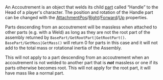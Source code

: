 An Accoutrement is an object that welds its child [part](https://developer.roblox.com/en-us/api-reference/class/Part) called “Handle” to the Head of a player's character. The position and rotation of the Handle part can be changed with the [AttachmentPos](https://developer.roblox.com/en-us/api-reference/property/Accoutrement/AttachmentPos)/[Right](https://developer.roblox.com/en-us/api-reference/property/Accoutrement/AttachmentRight)/[Forward](https://developer.roblox.com/en-us/api-reference/property/Accoutrement/AttachmentForward)/[Up](https://developer.roblox.com/en-us/api-reference/property/Accoutrement/AttachmentUp) properties.

Parts descending from an accoutrement will be massless when attached to other parts (e.g. with a Weld) as long as they are not the root part of the assembly returned by `BasePart/GetRootPart|GetRootPart()`. `BasePart/GetMass|GetMass()` will return 0 for parts in this case and it will not add to the total mass or rotational inertia of the Assembly.

This will not apply to a part descending from an accoutrement when an accoutrement is not welded to another part that is _**not**_ massless or one if its parts otherwise becomes root. This will not apply for the root part, it will have mass like a normal part.